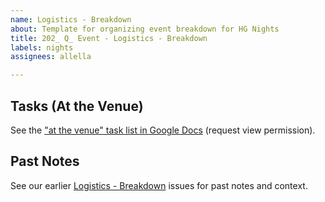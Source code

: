 ```yaml
---
name: Logistics - Breakdown
about: Template for organizing event breakdown for HG Nights
title: 202_ Q_ Event - Logistics - Breakdown
labels: nights
assignees: allella

---
```


## Tasks (At the Venue)
See the ["at the venue" task list in Google Docs](https://docs.google.com/document/d/125rjwgs5GkJndW0W2NQOFAGp6f8dV33HrctWKhtORXk/edit?tab=t.0#heading=h.vndbkntsr618) (request view permission).

## Past Notes
See our earlier [Logistics - Breakdown](https://github.com/hackgvl/nights/issues?q=breakdown+in%3Atitle+is%3Aissue) issues for past notes and context.
